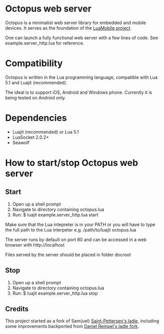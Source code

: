 # Octopus web server

Octopus is a minimalist web server library for embedded and mobile devices. It
serves as the foundation of the [LuaMobile project](https://github.com/LuaMobile).

One can launch a fully functional web server with a few lines of code. See
example.server_http.lua for reference.


# Compatibility

Octopus is written in the Lua programming language, compatible with Lua 5.1 and
Luajit (recommended).

The ideal is to support iOS, Android and Windows phone. Currently it is being
tested on Android only.


# Dependencies

* Luajit (recommended) or Lua 5.1
* LuaSocket 2.0.2+
* Seawolf


# How to start/stop Octopus web server

## Start

1. Open up a shell prompt
2. Navigate to directory containing octopus.lua
3. Run: $ luajit example.server_http.lua start

Make sure that the Lua intepreter is in your PATH
or you will have to type the full path to the Lua interpeter
e.g. /path/to/luajit octopus.lua

The server runs by default on port 80 and can be accessed in
a web browser with http://localhost

Files served by the server should be placed in folder docroot

## Stop

1. Open up a shell prompt
2. Navigate to directory containing octopus.lua
3. Run: $ luajit example.server_http.lua stop

## Credits

This project started as a fork of Sam(uel) [Saint-Pettersen's ladle](),
including some improvements backported from [Daniel Rempel's ladle fork](https://github.com/danielrempel/ladle).

